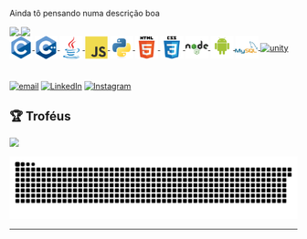 Ainda tô pensando numa descrição boa

<div style="display: inline-block">
  <a href="https://github.com/davigalon">
  <img height="180em" align="center" src="https://github-readme-stats.vercel.app/api?username=davigalon&theme=vue&hide_border=true&include_all_commits=true&count_private=true&show_icons=true" />
  <img height="180em" align="center" src="https://github-readme-stats.vercel.app/api/top-langs/?username=davigalon&theme=gotham&hide_border=true&include_all_commits=true&count_private=true&layout=compact&size_weight=0.5&count_weight=0.5"/>
</div><br>

<div>
  <img align="center" alt="c" height="40" width="40" src="https://raw.githubusercontent.com/devicons/devicon/master/icons/c/c-original.svg"/>
  <img align="center" alt="cplusplus" height="40" width="40" src="https://raw.githubusercontent.com/devicons/devicon/master/icons/cplusplus/cplusplus-original.svg"/>
  <img align="center" alt="java" height="40" width="40" src="https://raw.githubusercontent.com/devicons/devicon/master/icons/java/java-original.svg"/>
  <img align="center" alt="javascript" height="40" width="40" src="https://raw.githubusercontent.com/devicons/devicon/master/icons/javascript/javascript-original.svg"/>
  <img align="center" alt="python" height="40" width="40" src="https://raw.githubusercontent.com/devicons/devicon/master/icons/python/python-original.svg"/>
  <img align="center" alt="html5" height="40" width="40" src="https://raw.githubusercontent.com/devicons/devicon/master/icons/html5/html5-original-wordmark.svg"/>
  <img align="center" alt="css3" height="40" width="40" src="https://raw.githubusercontent.com/devicons/devicon/master/icons/css3/css3-original-wordmark.svg"/>
  <img align="center" alt="nodejs" height="40" width="40" src="https://raw.githubusercontent.com/devicons/devicon/master/icons/nodejs/nodejs-original-wordmark.svg"/>
  <img align="center" alt="android" height="40" width="40" src="https://raw.githubusercontent.com/devicons/devicon/master/icons/android/android-original-wordmark.svg"/>
  <img align="center" alt="mysql" height="40" width="40" src="https://raw.githubusercontent.com/devicons/devicon/master/icons/mysql/mysql-original-wordmark.svg"/>
  <img align="center" alt="unity" height="40" width="40" src="https://www.vectorlogo.zone/logos/unity3d/unity3d-icon.svg"/>
</div>

#

[![email](https://img.shields.io/badge/Email-D14836?style=for-the-badge&logo=gmail&logoColor=white)](mailto:galondavips@gmail.com)
[![LinkedIn](https://img.shields.io/badge/LinkedIn-%230077B5.svg?style=for-the-badge&logo=linkedin&logoColor=white)](https://linkedin.com/in/davi-de-oliveira-galon-3863a8265) 
[![Instagram](https://img.shields.io/badge/Instagram-%23E4405F.svg?style=for-the-badge&logo=Instagram&logoColor=white)](https://instagram.com/galon_davi) 

## 🏆 Troféus
![](https://github-profile-trophy.vercel.app/?username=davigalon&theme=default&no-frame=true&no-bg=true&margin-w=4)

![snake gif](https://github.com/davigalon/davigalon/blob/output/github-snake-dark.svg)

---
